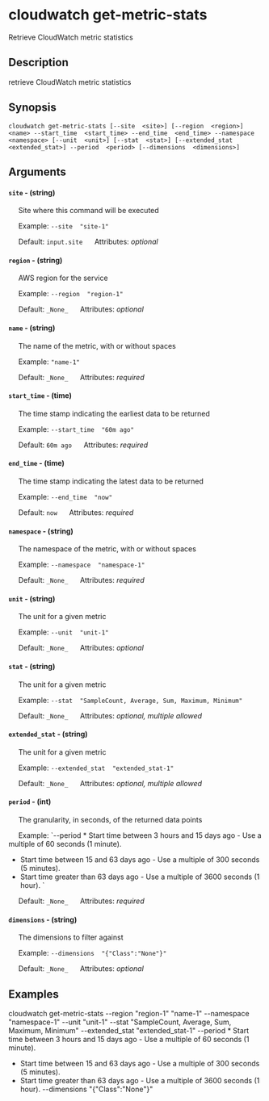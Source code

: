 # cloudwatch get-metric-stats

Retrieve CloudWatch metric statistics

## Description

retrieve CloudWatch metric statistics

## Synopsis

`cloudwatch get-metric-stats [--site  <site>] [--region  <region>] <name> --start_time  <start_time> --end_time  <end_time> --namespace  <namespace> [--unit  <unit>] [--stat  <stat>] [--extended_stat  <extended_stat>] --period  <period> [--dimensions  <dimensions>]`

## Arguments


#### `site` - (string)

&nbsp;&nbsp;&nbsp;&nbsp; Site where this command will be executed  

&nbsp;&nbsp;&nbsp;&nbsp; Example:  `--site  "site-1"`

&nbsp;&nbsp;&nbsp;&nbsp; Default: `input.site`
&nbsp;&nbsp;&nbsp;&nbsp; Attributes: _optional_  


#### `region` - (string)

&nbsp;&nbsp;&nbsp;&nbsp; AWS region for the service  

&nbsp;&nbsp;&nbsp;&nbsp; Example:  `--region  "region-1"`

&nbsp;&nbsp;&nbsp;&nbsp; Default: `_None_`
&nbsp;&nbsp;&nbsp;&nbsp; Attributes: _optional_  


#### `name` - (string)

&nbsp;&nbsp;&nbsp;&nbsp; The name of the metric, with or without spaces  

&nbsp;&nbsp;&nbsp;&nbsp; Example:  `"name-1"`

&nbsp;&nbsp;&nbsp;&nbsp; Default: `_None_`
&nbsp;&nbsp;&nbsp;&nbsp; Attributes: _required_  


#### `start_time` - (time)

&nbsp;&nbsp;&nbsp;&nbsp; The time stamp indicating the earliest data to be returned  

&nbsp;&nbsp;&nbsp;&nbsp; Example:  `--start_time  "60m ago"`

&nbsp;&nbsp;&nbsp;&nbsp; Default: `60m ago`
&nbsp;&nbsp;&nbsp;&nbsp; Attributes: _required_  


#### `end_time` - (time)

&nbsp;&nbsp;&nbsp;&nbsp; The time stamp indicating the latest data to be returned  

&nbsp;&nbsp;&nbsp;&nbsp; Example:  `--end_time  "now"`

&nbsp;&nbsp;&nbsp;&nbsp; Default: `now`
&nbsp;&nbsp;&nbsp;&nbsp; Attributes: _required_  


#### `namespace` - (string)

&nbsp;&nbsp;&nbsp;&nbsp; The namespace of the metric, with or without spaces  

&nbsp;&nbsp;&nbsp;&nbsp; Example:  `--namespace  "namespace-1"`

&nbsp;&nbsp;&nbsp;&nbsp; Default: `_None_`
&nbsp;&nbsp;&nbsp;&nbsp; Attributes: _required_  


#### `unit` - (string)

&nbsp;&nbsp;&nbsp;&nbsp; The unit for a given metric  

&nbsp;&nbsp;&nbsp;&nbsp; Example:  `--unit  "unit-1"`

&nbsp;&nbsp;&nbsp;&nbsp; Default: `_None_`
&nbsp;&nbsp;&nbsp;&nbsp; Attributes: _optional_  


#### `stat` - (string)

&nbsp;&nbsp;&nbsp;&nbsp; The unit for a given metric  

&nbsp;&nbsp;&nbsp;&nbsp; Example:  `--stat  "SampleCount, Average, Sum, Maximum, Minimum"`

&nbsp;&nbsp;&nbsp;&nbsp; Default: `_None_`
&nbsp;&nbsp;&nbsp;&nbsp; Attributes: _optional, multiple allowed_  


#### `extended_stat` - (string)

&nbsp;&nbsp;&nbsp;&nbsp; The unit for a given metric  

&nbsp;&nbsp;&nbsp;&nbsp; Example:  `--extended_stat  "extended_stat-1"`

&nbsp;&nbsp;&nbsp;&nbsp; Default: `_None_`
&nbsp;&nbsp;&nbsp;&nbsp; Attributes: _optional, multiple allowed_  


#### `period` - (int)

&nbsp;&nbsp;&nbsp;&nbsp; The granularity, in seconds, of the returned data points  

&nbsp;&nbsp;&nbsp;&nbsp; Example:  `--period  * Start time between 3 hours and 15 days ago - Use a multiple of 60 seconds (1 minute).
* Start time between 15 and 63 days ago - Use a multiple of 300 seconds (5 minutes).
* Start time greater than 63 days ago - Use a multiple of 3600 seconds (1 hour).
`

&nbsp;&nbsp;&nbsp;&nbsp; Default: `_None_`
&nbsp;&nbsp;&nbsp;&nbsp; Attributes: _required_  


#### `dimensions` - (string)

&nbsp;&nbsp;&nbsp;&nbsp; The dimensions to filter against  

&nbsp;&nbsp;&nbsp;&nbsp; Example:  `--dimensions  "{"Class":"None"}"`

&nbsp;&nbsp;&nbsp;&nbsp; Default: `_None_`
&nbsp;&nbsp;&nbsp;&nbsp; Attributes: _optional_  



## Examples

cloudwatch get-metric-stats --region  "region-1" "name-1" --namespace  "namespace-1" --unit  "unit-1" --stat  "SampleCount, Average, Sum, Maximum, Minimum" --extended_stat  "extended_stat-1" --period  * Start time between 3 hours and 15 days ago - Use a multiple of 60 seconds (1 minute).
* Start time between 15 and 63 days ago - Use a multiple of 300 seconds (5 minutes).
* Start time greater than 63 days ago - Use a multiple of 3600 seconds (1 hour).
 --dimensions  "{"Class":"None"}"
